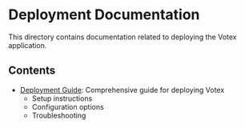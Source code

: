 # Deployment Documentation

This directory contains documentation related to deploying the Votex application.

## Contents

- [Deployment Guide](./guide.md): Comprehensive guide for deploying Votex
  - Setup instructions
  - Configuration options
  - Troubleshooting

